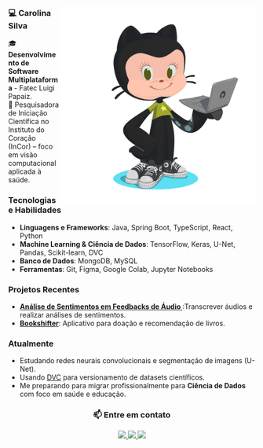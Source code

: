 <img align='right' src='./img/octocat.png' style="width: 400px; margin-top: 20px;">


<!-- [![](https://visitcount.itsvg.in/api?id=Carolina-Silva&icon=0&color=1)](https://visitcount.itsvg.in) -->


 <!-- [![Typing SVG](https://readme-typing-svg.herokuapp.com?font=Share+Tech+Mono&color=36d921&width=350&height=50&lines=Hello+World+!;&#128435;)](https://git.io/typing-svg)  -->


<div align="left">

  ### 💻 Carolina Silva</H2> 

  🎓 **Desenvolvimento de Software Multiplataforma** - Fatec Luigi Papaiz. <br/>
  🔬 Pesquisadora de Iniciação Científica no Instituto do Coração (InCor) – foco em visão computacional aplicada à saúde.

  ### Tecnologias e Habilidades  
- **Linguagens e Frameworks**: Java, Spring Boot, TypeScript, React, Python  
- **Machine Learning & Ciência de Dados**: TensorFlow, Keras, U-Net, Pandas, Scikit-learn, DVC  
- **Banco de Dados**: MongoDB, MySQL  
- **Ferramentas**: Git, Figma, Google Colab, Jupyter Notebooks  

### Projetos Recentes  
- **[Análise de Sentimentos em Feedbacks de Áudio ](https://github.com/Carolina-Silva/sentiment_analysis_PLN)**:Transcrever áudios e realizar análises de sentimentos.  
- **[Bookshifter](https://github.com/Carolina-Silva/bookshifter)**: Aplicativo para doação e recomendação de livros.

###  Atualmente  
- Estudando redes neurais convolucionais e segmentação de imagens (U-Net).  
- Usando [DVC](https://dvc.org/) para versionamento de datasets científicos.  
- Me preparando para migrar profissionalmente para **Ciência de Dados** com foco em saúde e educação.


<center>

### 📫 **Entre em contato**  
  <a href="https://www.instagram.com/carol._.ns" target="_blank">
    <img src="https://img.shields.io/badge/-Instagram-%23E4405F?style=for-the-badge&logo=instagram&logoColor=black&color=f8efd4">
  </a>
  <a href="mailto:nascimento.carolina202@gmail.com">
    <img src="https://img.shields.io/badge/-Gmail-%23333?style=for-the-badge&logo=gmail&logoColor=black&color=f8efd4">
  </a>
  <a href="https://www.linkedin.com/in/carolina-silva01/" target="_blank">
    <img src="https://img.shields.io/badge/-LinkedIn-%230077B5?style=for-the-badge&logo=linkedin&logoColor=black&color=f8efd4">
  </a>
 
</center>
</div>
